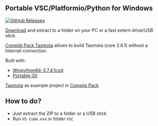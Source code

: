 ## Portable VSC/Platformio/Python for Windows

[![GitHub Releases](https://img.shields.io/github/downloads/Jason2866/Portable_VSC_PlatformIO/total?label=downloads&color=%231FA3EC&style=for-the-badge)](https://github.com/Jason2866/Portable_VSC_PlatformIO/releases/latest)

[Download](https://github.com/Jason2866/Portable_VSC_PlatformIO/releases/download/1.2/VSC_PlatformIO_Python.zip) and extract to a folder on your PC or a fast extern drive/USB stick.

[Compile Pack Tasmota](https://github.com/Jason2866/Portable_VSC_PlatformIO/releases/download/1.2/Tasmota_compile_pack.zip) allows to build Tasmota (core 2.6.1) without a Internet connection.

Built with:
- [Winpython64-3.7.4.1cod](https://sourceforge.net/projects/winpython/files/WinPython_3.7/3.7.4.1/Winpython64-3.7.4.1cod.exe/download)
- [Portable Git](https://github.com/sheabunge/GitPortable/releases/download/v2.21.0-devtest.1/GitPortable_2.21.0_Development_Test_1_online.paf.exe)


[Tasmota](http://Tasmota.com) as example project in [Compile Pack](https://github.com/Jason2866/Portable_VSC_PlatformIO/releases/download/1.2/Tasmota_compile_pack.zip)

## How to do? 
- Just extract the ZIP to a folder or a USB stick
- Run `VS Code.exe` in folder `VSC` 
